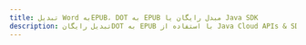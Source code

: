 ---title: تبدیل Word بهEPUB، DOT به EPUB مبدل رایگان یا Java SDKdescription: تبدیل رایگانDOT به EPUB با استفاده از Java Cloud APIs & SDK. همچنین اسناد Microsoft Word و OpenOffice را در Cloud ایجاد، ویرایش و رندر کنید.---